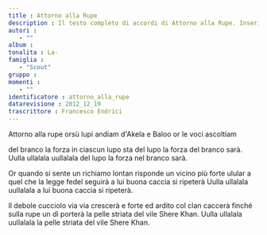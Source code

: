 ```yaml
--- 
title : Attorno alla Rupe
description : Il testo completo di accordi di Attorno alla Rupe. Inseriscila nel tuo canzoniere!
autori : 
   - ""
album : 
tonalita : La-
famiglia : 
   - "Scout"
gruppo : 
momenti : 
   - ""
identificatore : attorno_alla_rupe
datarevisione : 2012_12_19
trascrittore : Francesco Endrici
--- 
```




Attorno alla rupe orsù lupi andiam
d'Akela e Baloo or le voci ascoltiam


del branco la forza in ciascun lupo sta
del lupo la forza del branco sarà.
Uulla ullalala uullalala
del lupo la forza nel branco sarà. 


Or quando si sente un richiamo lontan
risponde un vicino più forte ulular
a quel che la legge fedel seguirà
a lui buona caccia si ripeterà
Uulla ullalala uullalala
a lui buona caccia si ripeterà. 


Il debole cucciolo via via crescerà
e forte ed ardito col clan caccerà
finché sulla rupe un dì porterà 
la pelle striata del vile Shere Khan.
Uulla ullalala uullalala
la pelle striata del vile Shere Khan. 


